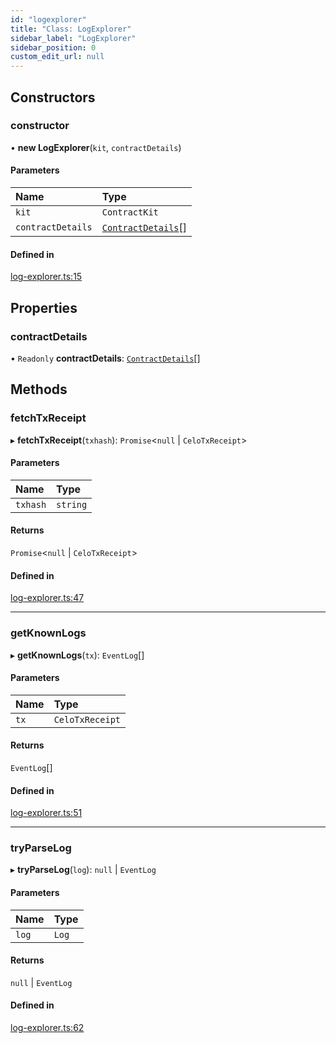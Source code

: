 ```yaml
---
id: "logexplorer"
title: "Class: LogExplorer"
sidebar_label: "LogExplorer"
sidebar_position: 0
custom_edit_url: null
---
```


## Constructors

### constructor

• **new LogExplorer**(`kit`, `contractDetails`)

#### Parameters

| Name | Type |
| :------ | :------ |
| `kit` | `ContractKit` |
| `contractDetails` | [`ContractDetails`](../interfaces/contractdetails.md)[] |

#### Defined in

[log-explorer.ts:15](https://github.com/celo-org/celo-monorepo/tree/master/log-explorer.ts#L15)

## Properties

### contractDetails

• `Readonly` **contractDetails**: [`ContractDetails`](../interfaces/contractdetails.md)[]

## Methods

### fetchTxReceipt

▸ **fetchTxReceipt**(`txhash`): `Promise`<``null`` \| `CeloTxReceipt`\>

#### Parameters

| Name | Type |
| :------ | :------ |
| `txhash` | `string` |

#### Returns

`Promise`<``null`` \| `CeloTxReceipt`\>

#### Defined in

[log-explorer.ts:47](https://github.com/celo-org/celo-monorepo/tree/master/log-explorer.ts#L47)

___

### getKnownLogs

▸ **getKnownLogs**(`tx`): `EventLog`[]

#### Parameters

| Name | Type |
| :------ | :------ |
| `tx` | `CeloTxReceipt` |

#### Returns

`EventLog`[]

#### Defined in

[log-explorer.ts:51](https://github.com/celo-org/celo-monorepo/tree/master/log-explorer.ts#L51)

___

### tryParseLog

▸ **tryParseLog**(`log`): ``null`` \| `EventLog`

#### Parameters

| Name | Type |
| :------ | :------ |
| `log` | `Log` |

#### Returns

``null`` \| `EventLog`

#### Defined in

[log-explorer.ts:62](https://github.com/celo-org/celo-monorepo/tree/master/log-explorer.ts#L62)
